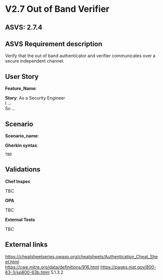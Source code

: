 # V2.7 Out of Band Verifier

## ASVS: 2.7.4

## ASVS Requirement description

Verify that the out of band authenticator and verifier communicates
over a secure independent channel.

## User Story

**Feature_Name**: 

**Story**:
As a Security Engineer\
I ...\
So ...

## Scenario

**Scenario_name**: 

**Gherkin syntax**:

```gherkin
TBD
```

## Validations

**Chef Inspec**

TBC

**OPA**

TBC

**External Tests**

TBC

## External links

<https://cheatsheetseries.owasp.org/cheatsheets/Authentication_Cheat_Sheet.html> \
<https://cwe.mitre.org/data/definitions/916.html>
<https://pages.nist.gov/800-63-3/sp800-63b.html> 5.1.3.2

